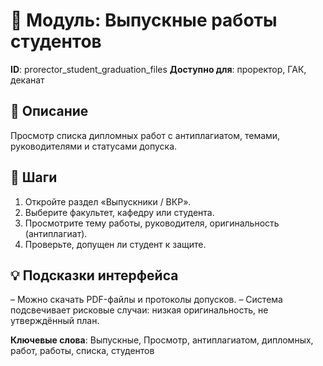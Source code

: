 # 📘 Модуль: Выпускные работы студентов
**ID**: prorector_student_graduation_files
**Доступно для**: проректор, ГАК, деканат

## 📝 Описание
Просмотр списка дипломных работ с антиплагиатом, темами, руководителями и статусами допуска.

## 🩜 Шаги
1. Откройте раздел «Выпускники / ВКР».
2. Выберите факультет, кафедру или студента.
3. Просмотрите тему работы, руководителя, оригинальность (антиплагиат).
4. Проверьте, допущен ли студент к защите.

## 💡 Подсказки интерфейса
– Можно скачать PDF-файлы и протоколы допусков.
– Система подсвечивает рисковые случаи: низкая оригинальность, не утверждённый план.

**Ключевые слова**: Выпускные, Просмотр, антиплагиатом, дипломных, работ, работы, списка, студентов
